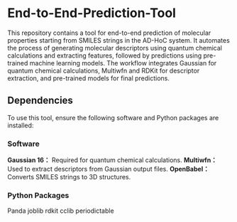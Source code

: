 # End-to-End-Prediction-Tool
This repository contains a tool for end-to-end prediction of molecular properties starting from SMILES strings in the AD-HoC system. It automates the process of generating molecular descriptors using quantum chemical calculations and extracting features, followed by predictions using pre-trained machine learning models. The workflow integrates Gaussian for quantum chemical calculations, Multiwfn and RDKit for descriptor extraction, and pre-trained models for final predictions.
## Dependencies
To use this tool, ensure the following software and Python packages are installed:
### Software
**Gaussian 16：** Required for quantum chemical calculations.
**Multiwfn：** Used to extract descriptors from Gaussian output files.
**OpenBabel：** Converts SMILES strings to 3D structures.
### Python Packages
Panda joblib rdkit cclib periodictable
